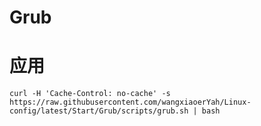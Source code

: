 # Grub

# 应用

```shell
curl -H 'Cache-Control: no-cache' -s https://raw.githubusercontent.com/wangxiaoerYah/Linux-config/latest/Start/Grub/scripts/grub.sh | bash

```

